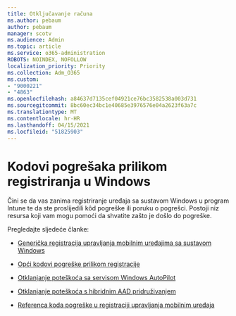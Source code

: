 ```yaml
---
title: Otključavanje računa
ms.author: pebaum
author: pebaum
manager: scotv
ms.audience: Admin
ms.topic: article
ms.service: o365-administration
ROBOTS: NOINDEX, NOFOLLOW
localization_priority: Priority
ms.collection: Adm_O365
ms.custom:
- "9000221"
- "4863"
ms.openlocfilehash: a84637d7135cef04921ce76bc3582538a003d731
ms.sourcegitcommit: 8bc60ec34bc1e40685e3976576e04a2623f63a7c
ms.translationtype: MT
ms.contentlocale: hr-HR
ms.lasthandoff: 04/15/2021
ms.locfileid: "51825903"
---
```

# <a name="windows-enrolment-error-codes"></a>Kodovi pogrešaka prilikom registriranja u Windows

Čini se da vas zanima registriranje uređaja sa sustavom Windows u program Intune te da ste proslijedili kôd pogreške ili poruku o pogrešci. Postoji niz resursa koji vam mogu pomoći da shvatite zašto je došlo do pogreške.
 
Pregledajte sljedeće članke:

- [Generička registracija upravljanja mobilnim uređajima sa sustavom Windows](https://docs.microsoft.com/mem/intune/enrollment/troubleshoot-windows-enrollment-errors)

- [Opći kodovi pogreške prilikom registracije](https://docs.microsoft.com/mem/intune/enrollment/troubleshoot-device-enrollment-in-intune#general-enrollment-error-codes)

- [Otklanjanje poteškoća sa servisom Windows AutoPilot](https://docs.microsoft.com/windows/deployment/windows-autopilot/troubleshooting)

- [Otklanjanje poteškoća s hibridnim AAD pridruživanjem](https://docs.microsoft.com/azure/active-directory/devices/troubleshoot-hybrid-join-windows-current)

- [Referenca koda pogreške u registraciji upravljanja mobilnim uređaja](https://docs.microsoft.com/windows/win32/mdmreg/mdm-registration-constants)
